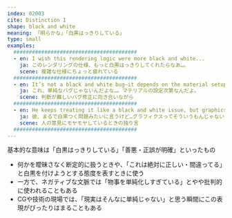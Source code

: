 ```yaml
---
index: 02003
cite: Distinction I
shape: black and white
meaning: 「明らかな」「白黒はっきりしている」
type: small
examples:
  ########################################
  - en: I wish this rendering logic were more black and white...
    ja: このレンダリングの仕様、もっと白黒はっきりしてくれたらなあ…。
    scene: 複雑な仕様にちょっと疲れている
  ########################################
  - en: It’s not a black and white bug—it depends on the material setup.
    ja: これ、単純なバグじゃないんだよな…。マテリアルの設定次第なんだよ。
    scene: 判断が難しいバグ修正に向き合いながら
  ########################################
  - en: He keeps treating it like a black and white issue, but graphics just don’t work that way.
    ja: 彼、まるで白黒つく問題みたいに言うけど…グラフィクスってそういうもんじゃないんだよなあ。
    scene: 人の意見にモヤモヤしているときの独り言
  ########################################
---
```


基本的な意味は「白黒はっきりしている」「善悪・正誤が明確」といったもの

- 何かを曖昧さなく断定的に扱うときや、「これは絶対に正しい・間違ってる」と白黒を付けようとする態度を表すときに使う
- 一方で、ネガティブな文脈では「物事を単純化しすぎている」とやや批判的に使われることもある
- CGや技術の現場では、「現実はそんなに単純じゃない」と思う瞬間にこの表現がぴったりはまることもある
